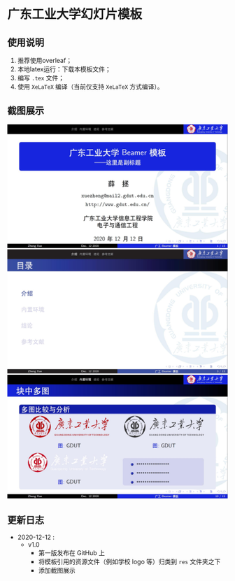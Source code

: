 # 广东工业大学幻灯片模板
## 使用说明
1. 推荐使用overleaf；
2. 本地latex运行：下载本模板文件；
3. 编写 ```.tex``` 文件；
4. 使用 ```XeLaTeX``` 编译（当前仅支持 ```XeLaTeX``` 方式编译）。

## 截图展示
![](https://github.com/Xuezhenggdut/GDUT_BeamerTemplate/blob/main/figures/page_01.jpg)
![](https://github.com/Xuezhenggdut/GDUT_BeamerTemplate/blob/main/figures/page_03.jpg)
![](https://github.com/Xuezhenggdut/GDUT_BeamerTemplate/blob/main/figures/page_10.jpg)


## 更新日志
* 2020-12-12 :
  * v1.0 
    * 第一版发布在 GitHub 上
    * 将模板引用的资源文件（例如学校 logo 等）归类到 ```res``` 文件夹之下
    * 添加截图展示
